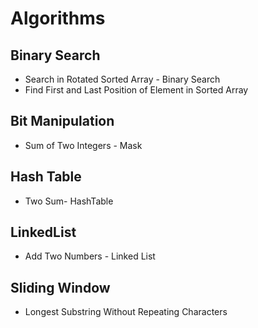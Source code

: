 # Algorithms

## Binary Search
 - Search in Rotated Sorted Array - Binary Search
 - Find First and Last Position of Element in Sorted Array

## Bit Manipulation
 - Sum of Two Integers - Mask

## Hash Table
 - Two Sum- HashTable

## LinkedList
 - Add Two Numbers - Linked List

## Sliding Window
 - Longest Substring Without Repeating Characters
